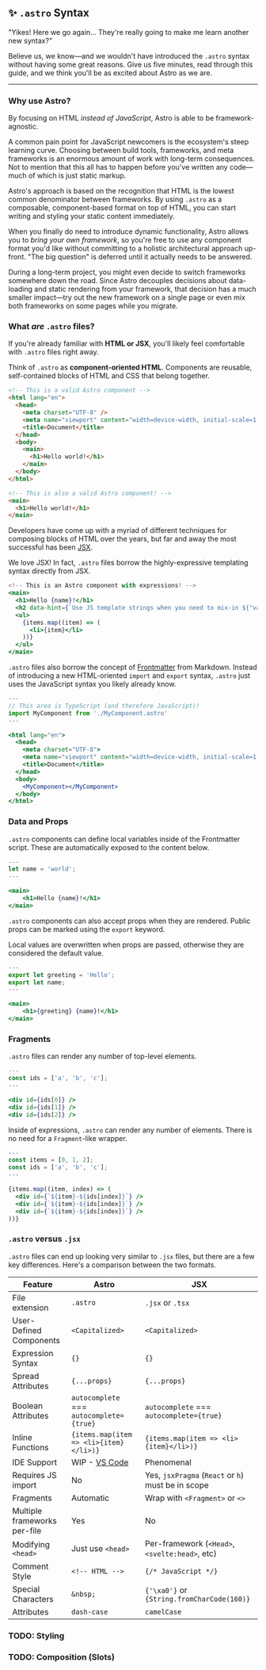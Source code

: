 ## ✨ `.astro` Syntax

"Yikes! Here we go again... They're really going to make me learn another new syntax?"

Believe us, we know—and we wouldn't have introduced the `.astro` syntax without having some great reasons. Give us five minutes, read through this guide, and we think you'll be as excited about Astro as we are.

---

### Why use Astro?

By focusing on HTML _instead of JavaScript_, Astro is able to be framework-agnostic.

A common pain point for JavaScript newcomers is the ecosystem's steep learning curve. Choosing between build tools, frameworks, and meta frameworks is an enormous amount of work with long-term consequences. Not to mention that this all has to happen before you've written any code—much of which is just static markup.

Astro's approach is based on the recognition that HTML is the lowest common denominator between frameworks. By using `.astro` as a composable, component-based format on top of HTML, you can start writing and styling your static content immediately.

When you finally do need to introduce dynamic functionality, Astro allows you to _bring your own framework_, so you're free to use any component format you'd like without committing to a holistic architectural approach up-front. "The big question" is deferred until it actually needs to be answered.

During a long-term project, you might even decide to switch frameworks somewhere down the road. Since Astro decouples decisions about data-loading and static rendering from your framework, that decision has a much smaller impact—try out the new framework on a single page or even mix both frameworks on some pages while you migrate.

### What _are_ `.astro` files?

If you're already familiar with **HTML or JSX**, you'll likely feel comfortable with `.astro` files right away.

Think of `.astro` as **component-oriented HTML**. Components are reusable, self-contained blocks of HTML and CSS that belong together.

```html
<!-- This is a valid Astro component -->
<html lang="en">
  <head>
    <meta charset="UTF-8" />
    <meta name="viewport" content="width=device-width, initial-scale=1.0" />
    <title>Document</title>
  </head>
  <body>
    <main>
      <h1>Hello world!</h1>
    </main>
  </body>
</html>
```

```html
<!-- This is also a valid Astro component! -->
<main>
  <h1>Hello world!</h1>
</main>
```

Developers have come up with a myriad of different techniques for composing blocks of HTML over the years, but far and away the most successful has been [JSX](https://reactjs.org/docs/introducing-jsx.html).

We love JSX! In fact, `.astro` files borrow the highly-expressive templating syntax directly from JSX.

```jsx
<!-- This is an Astro component with expressions! -->
<main>
  <h1>Hello {name}!</h1>
  <h2 data-hint={`Use JS template strings when you need to mix-in ${"variables"}.`}>So good!</h2>
  <ul>
    {items.map((item) => (
      <li>{item}</li>
    ))}
  </ul>
</main>
```

`.astro` files also borrow the concept of [Frontmatter](https://jekyllrb.com/docs/front-matter/) from Markdown. Instead of introducing a new HTML-oriented `import` and `export` syntax, `.astro` just uses the JavaScript syntax you likely already know.

```jsx
---
// This area is TypeScript (and therefore JavaScript)!
import MyComponent from './MyComponent.astro'
---

<html lang="en">
  <head>
    <meta charset="UTF-8">
    <meta name="viewport" content="width=device-width, initial-scale=1.0">
    <title>Document</title>
  </head>
  <body>
    <MyComponent></MyComponent>
  </body>
</html>
```

### Data and Props

`.astro` components can define local variables inside of the Frontmatter script. These are automatically exposed to the content below.

```jsx
---
let name = 'world';
---

<main>
    <h1>Hello {name}!</h1>
</main>
```

`.astro` components can also accept props when they are rendered. Public props can be marked using the `export` keyword.

Local values are overwritten when props are passed, otherwise they are considered the default value.

```jsx
---
export let greeting = 'Hello';
export let name;
---

<main>
    <h1>{greeting} {name}!</h1>
</main>
```

### Fragments

`.astro` files can render any number of top-level elements.

```jsx
---
const ids = ['a', 'b', 'c'];
---

<div id={ids[0]} />
<div id={ids[1]} />
<div id={ids[2]} />
```

Inside of expressions, `.astro` can render any number of elements. There is no need for a `Fragment`-like wrapper.

```jsx
---
const items = [0, 1, 2];
const ids = ['a', 'b', 'c'];
---

{items.map((item, index) => (
  <div id={`${item}-${ids[index]}`} />
  <div id={`${item}-${ids[index]}`} />
  <div id={`${item}-${ids[index]}`} />
))}
```

### `.astro` versus `.jsx`

`.astro` files can end up looking very similar to `.jsx` files, but there are a few key differences. Here's a comparison between the two formats.

| Feature                      | Astro                                    | JSX                                                |
| ---------------------------- | ---------------------------------------- | -------------------------------------------------- |
| File extension               | `.astro`                                 | `.jsx` or `.tsx`                                   |
| User-Defined Components      | `<Capitalized>`                          | `<Capitalized>`                                    |
| Expression Syntax            | `{}`                                     | `{}`                                               |
| Spread Attributes            | `{...props}`                             | `{...props}`                                       |
| Boolean Attributes           | `autocomplete` === `autocomplete={true}` | `autocomplete` === `autocomplete={true}`           |
| Inline Functions             | `{items.map(item => <li>{item}</li>)}`   | `{items.map(item => <li>{item}</li>)}`             |
| IDE Support                  | WIP - [VS Code][code-ext]                | Phenomenal                                         |
| Requires JS import           | No                                       | Yes, `jsxPragma` (`React` or `h`) must be in scope |
| Fragments                    | Automatic                                | Wrap with `<Fragment>` or `<>`                     |
| Multiple frameworks per-file | Yes                                      | No                                                 |
| Modifying `<head>`           | Just use `<head>`                        | Per-framework (`<Head>`, `<svelte:head>`, etc)     |
| Comment Style                | `<!-- HTML -->`                          | `{/* JavaScript */}`                               |
| Special Characters           | `&nbsp;`                                 | `{'\xa0'}` or `{String.fromCharCode(160)}`         |
| Attributes                   | `dash-case`                              | `camelCase`                                        |

### TODO: Styling

### TODO: Composition (Slots)

[code-ext]: https://marketplace.visualstudio.com/items?itemName=astro-build.astro-vscode

